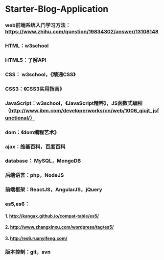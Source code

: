 # Starter-Blog-Application

### web前端系统入门学习方法：https://www.zhihu.com/question/19834302/answer/13108148

### HTML：w3school
### HTML5：了解API

### CSS： w3school，《精通CSS》
### CSS3：《CSS3实用指南》

### JavaScript：w3school，《JavaScript精粹》，JS函数式编程（http://www.ibm.com/developerworks/cn/web/1006_qiujt_jsfunctional/）

### dom：《dom编程艺术》

### ajax：维基百科，百度百科

### database： MySQL，MongoDB

### 后端语言：php，NodeJS

### 前端框架：ReactJS，AngularJS，jQuery

### es5,es6：
#### 1. http://kangax.github.io/compat-table/es5/
#### 2. http://www.zhangxinxu.com/wordpress/tag/es5/
#### 3. http://es6.ruanyifeng.com/

### 版本控制：git，svn
